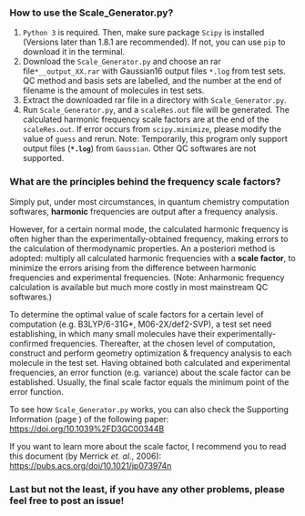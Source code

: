 ### How to use the Scale_Generator.py?
1. `Python 3` is required. Then, make sure package `Scipy` is installed (Versions later than 1.8.1 are recommended). If not, you can use `pip` to download it in the terminal.
2. Download the `Scale_Generator.py` and choose an rar file`*__output_XX.rar` with Gaussian16 output files `*.log` from test sets. QC method and basis sets are labelled, and the number at the end of filename is the amount of molecules in test sets.
3. Extract the downloaded rar file in a directory with `Scale_Generator.py`.
4. Run `Scale_Generator.py`, and a `scaleRes.out` file will be generated. The calculated harmonic frequency scale factors are at the end of the `scaleRes.out`. If error occurs from `scipy.minimize`, please modify the value of `guess` and rerun.
Note: Temporarily, this program only support output files (__`*.log`__) from `Gaussian`. Other QC softwares are not supported.

### What are the principles behind the frequency scale factors?
Simply put, under most circumstances, in quantum chemistry computation softwares, **harmonic** frequencies are output after a frequency analysis. 

However, for a certain normal mode, the calculated harmonic frequency is often higher than the experimentally-obtained frequency, making errors to the calculation of thermodynamic properties. An a posteriori method is adopted: multiply all calculated harmonic frequencies with a **scale factor**, to minimize the errors arising from the difference between harmonic frequencies and experimental frequencies. (Note: Anharmonic frequency calculation is available but much more costly in most mainstream QC softwares.)

To determine the optimal value of scale factors for a certain level of computation (e.g. B3LYP/6-31G*, M06-2X/def2-SVP), a test set need establishing, in which many small molecules have their experimentally-confirmed frequencies. Thereafter, at the chosen level of computation, construct and perform geometry optimization & frequency analysis to each molecule in the test set. Having obtained both calculated and experimental frequencies, an error function (e.g. variance) about the scale factor can be established. Usually, the final scale factor equals the minimum point of the error function.

To see how `Scale_Generator.py` works, you can also check the Supporting Information (page ) of the following paper:
https://doi.org/10.1039%2FD3GC00344B

If you want to learn more about the scale factor, I recommend you to read this document (by Merrick *et. al.*, 2006):
https://pubs.acs.org/doi/10.1021/jp073974n
### Last but not the least, if you have any other problems, please feel free to post an issue!
